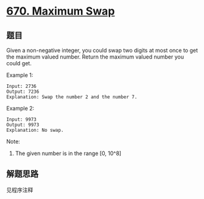 # [670. Maximum Swap](https://leetcode-cn.com/problems/maximum-swap/)

## 题目

Given a non-negative integer, you could swap two digits at most once to get the maximum valued number. Return the maximum valued number you could get.

Example 1:

```text
Input: 2736
Output: 7236
Explanation: Swap the number 2 and the number 7.
```

Example 2:

```text
Input: 9973
Output: 9973
Explanation: No swap.
```

Note:

1. The given number is in the range [0, 10^8]

## 解题思路

见程序注释
